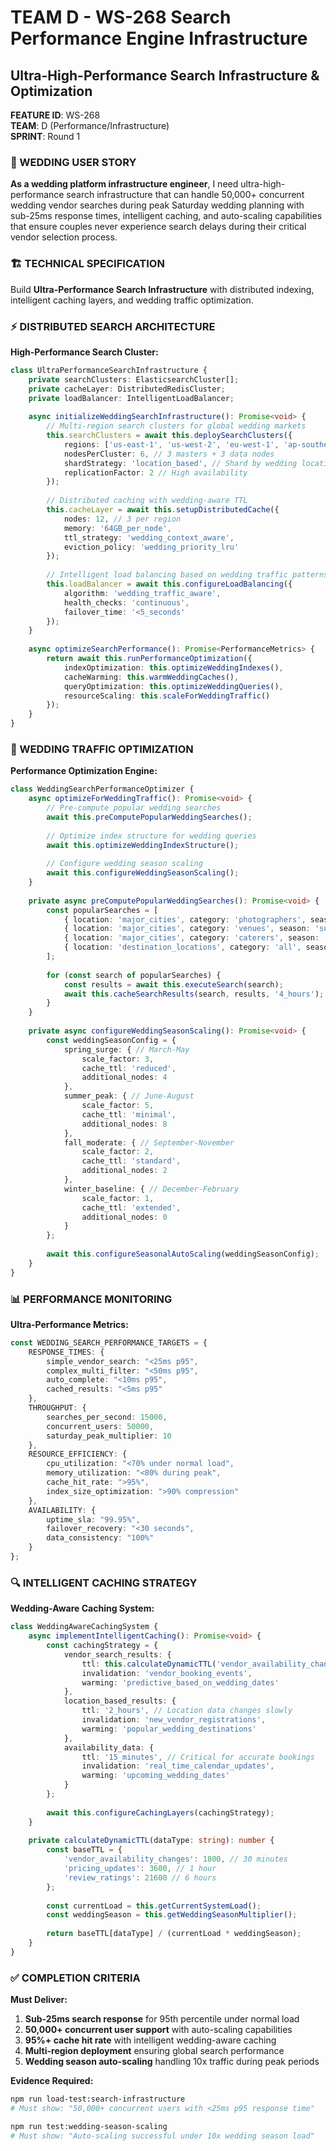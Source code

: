 # TEAM D - WS-268 Search Performance Engine Infrastructure
## Ultra-High-Performance Search Infrastructure & Optimization

**FEATURE ID**: WS-268  
**TEAM**: D (Performance/Infrastructure)  
**SPRINT**: Round 1  

### 🎯 WEDDING USER STORY

**As a wedding platform infrastructure engineer**, I need ultra-high-performance search infrastructure that can handle 50,000+ concurrent wedding vendor searches during peak Saturday wedding planning with sub-25ms response times, intelligent caching, and auto-scaling capabilities that ensure couples never experience search delays during their critical vendor selection process.

### 🏗️ TECHNICAL SPECIFICATION

Build **Ultra-Performance Search Infrastructure** with distributed indexing, intelligent caching layers, and wedding traffic optimization.

### ⚡ DISTRIBUTED SEARCH ARCHITECTURE

**High-Performance Search Cluster:**
```typescript
class UltraPerformanceSearchInfrastructure {
    private searchClusters: ElasticsearchCluster[];
    private cacheLayer: DistributedRedisCluster;
    private loadBalancer: IntelligentLoadBalancer;
    
    async initializeWeddingSearchInfrastructure(): Promise<void> {
        // Multi-region search clusters for global wedding markets
        this.searchClusters = await this.deploySearchClusters({
            regions: ['us-east-1', 'us-west-2', 'eu-west-1', 'ap-southeast-1'],
            nodesPerCluster: 6, // 3 masters + 3 data nodes
            shardStrategy: 'location_based', // Shard by wedding location
            replicationFactor: 2 // High availability
        });
        
        // Distributed caching with wedding-aware TTL
        this.cacheLayer = await this.setupDistributedCache({
            nodes: 12, // 3 per region
            memory: '64GB_per_node',
            ttl_strategy: 'wedding_context_aware',
            eviction_policy: 'wedding_priority_lru'
        });
        
        // Intelligent load balancing based on wedding traffic patterns
        this.loadBalancer = await this.configureLoadBalancing({
            algorithm: 'wedding_traffic_aware',
            health_checks: 'continuous',
            failover_time: '<5_seconds'
        });
    }
    
    async optimizeSearchPerformance(): Promise<PerformanceMetrics> {
        return await this.runPerformanceOptimization({
            indexOptimization: this.optimizeWeddingIndexes(),
            cacheWarming: this.warmWeddingCaches(),
            queryOptimization: this.optimizeWeddingQueries(),
            resourceScaling: this.scaleForWeddingTraffic()
        });
    }
}
```

### 🚀 WEDDING TRAFFIC OPTIMIZATION

**Performance Optimization Engine:**
```typescript
class WeddingSearchPerformanceOptimizer {
    async optimizeForWeddingTraffic(): Promise<void> {
        // Pre-compute popular wedding searches
        await this.preComputePopularWeddingSearches();
        
        // Optimize index structure for wedding queries
        await this.optimizeWeddingIndexStructure();
        
        // Configure wedding season scaling
        await this.configureWeddingSeasonScaling();
    }
    
    private async preComputePopularWeddingSearches(): Promise<void> {
        const popularSearches = [
            { location: 'major_cities', category: 'photographers', season: 'spring' },
            { location: 'major_cities', category: 'venues', season: 'summer' },
            { location: 'major_cities', category: 'caterers', season: 'fall' },
            { location: 'destination_locations', category: 'all', season: 'all' }
        ];
        
        for (const search of popularSearches) {
            const results = await this.executeSearch(search);
            await this.cacheSearchResults(search, results, '4_hours');
        }
    }
    
    private async configureWeddingSeasonScaling(): Promise<void> {
        const weddingSeasonConfig = {
            spring_surge: { // March-May
                scale_factor: 3,
                cache_ttl: 'reduced',
                additional_nodes: 4
            },
            summer_peak: { // June-August  
                scale_factor: 5,
                cache_ttl: 'minimal',
                additional_nodes: 8
            },
            fall_moderate: { // September-November
                scale_factor: 2,
                cache_ttl: 'standard',
                additional_nodes: 2
            },
            winter_baseline: { // December-February
                scale_factor: 1,
                cache_ttl: 'extended',
                additional_nodes: 0
            }
        };
        
        await this.configureSeasonalAutoScaling(weddingSeasonConfig);
    }
}
```

### 📊 PERFORMANCE MONITORING

**Ultra-Performance Metrics:**
```typescript
const WEDDING_SEARCH_PERFORMANCE_TARGETS = {
    RESPONSE_TIMES: {
        simple_vendor_search: "<25ms p95",
        complex_multi_filter: "<50ms p95", 
        auto_complete: "<10ms p95",
        cached_results: "<5ms p95"
    },
    THROUGHPUT: {
        searches_per_second: 15000,
        concurrent_users: 50000,
        saturday_peak_multiplier: 10
    },
    RESOURCE_EFFICIENCY: {
        cpu_utilization: "<70% under normal load",
        memory_utilization: "<80% during peak",
        cache_hit_rate: ">95%",
        index_size_optimization: ">90% compression"
    },
    AVAILABILITY: {
        uptime_sla: "99.95%",
        failover_recovery: "<30 seconds",
        data_consistency: "100%"
    }
};
```

### 🔍 INTELLIGENT CACHING STRATEGY

**Wedding-Aware Caching System:**
```typescript
class WeddingAwareCachingSystem {
    async implementIntelligentCaching(): Promise<void> {
        const cachingStrategy = {
            vendor_search_results: {
                ttl: this.calculateDynamicTTL('vendor_availability_changes'),
                invalidation: 'vendor_booking_events',
                warming: 'predictive_based_on_wedding_dates'
            },
            location_based_results: {
                ttl: '2_hours', // Location data changes slowly
                invalidation: 'new_vendor_registrations',
                warming: 'popular_wedding_destinations'
            },
            availability_data: {
                ttl: '15_minutes', // Critical for accurate bookings
                invalidation: 'real_time_calendar_updates',
                warming: 'upcoming_wedding_dates'
            }
        };
        
        await this.configureCachingLayers(cachingStrategy);
    }
    
    private calculateDynamicTTL(dataType: string): number {
        const baseTTL = {
            'vendor_availability_changes': 1800, // 30 minutes
            'pricing_updates': 3600, // 1 hour
            'review_ratings': 21600 // 6 hours
        };
        
        const currentLoad = this.getCurrentSystemLoad();
        const weddingSeason = this.getWeddingSeasonMultiplier();
        
        return baseTTL[dataType] / (currentLoad * weddingSeason);
    }
}
```

### ✅ COMPLETION CRITERIA

**Must Deliver:**
1. **Sub-25ms search response** for 95th percentile under normal load
2. **50,000+ concurrent user support** with auto-scaling capabilities
3. **95%+ cache hit rate** with intelligent wedding-aware caching
4. **Multi-region deployment** ensuring global search performance
5. **Wedding season auto-scaling** handling 10x traffic during peak periods

**Evidence Required:**
```bash
npm run load-test:search-infrastructure
# Must show: "50,000+ concurrent users with <25ms p95 response time"

npm run test:wedding-season-scaling
# Must show: "Auto-scaling successful under 10x wedding season load"
```